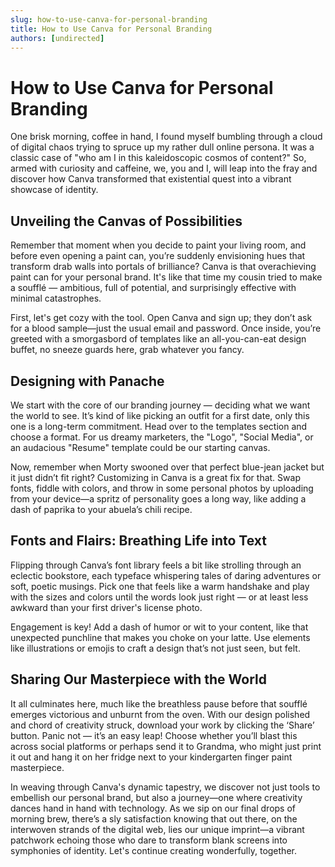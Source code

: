 ```yaml
---
slug: how-to-use-canva-for-personal-branding
title: How to Use Canva for Personal Branding
authors: [undirected]
---
```


# How to Use Canva for Personal Branding

One brisk morning, coffee in hand, I found myself bumbling through a cloud of digital chaos trying to spruce up my rather dull online persona. It was a classic case of "who am I in this kaleidoscopic cosmos of content?" So, armed with curiosity and caffeine, we, you and I, will leap into the fray and discover how Canva transformed that existential quest into a vibrant showcase of identity.

## Unveiling the Canvas of Possibilities

Remember that moment when you decide to paint your living room, and before even opening a paint can, you’re suddenly envisioning hues that transform drab walls into portals of brilliance? Canva is that overachieving paint can for your personal brand. It's like that time my cousin tried to make a soufflé — ambitious, full of potential, and surprisingly effective with minimal catastrophes.

First, let's get cozy with the tool. Open Canva and sign up; they don’t ask for a blood sample—just the usual email and password. Once inside, you’re greeted with a smorgasbord of templates like an all-you-can-eat design buffet, no sneeze guards here, grab whatever you fancy.

## Designing with Panache

We start with the core of our branding journey — deciding what we want the world to see. It’s kind of like picking an outfit for a first date, only this one is a long-term commitment. Head over to the templates section and choose a format. For us dreamy marketers, the "Logo", "Social Media", or an audacious "Resume" template could be our starting canvas.

Now, remember when Morty swooned over that perfect blue-jean jacket but it just didn’t fit right? Customizing in Canva is a great fix for that. Swap fonts, fiddle with colors, and throw in some personal photos by uploading from your device—a spritz of personality goes a long way, like adding a dash of paprika to your abuela’s chili recipe.

## Fonts and Flairs: Breathing Life into Text

Flipping through Canva’s font library feels a bit like strolling through an eclectic bookstore, each typeface whispering tales of daring adventures or soft, poetic musings. Pick one that feels like a warm handshake and play with the sizes and colors until the words look just right — or at least less awkward than your first driver's license photo.

Engagement is key! Add a dash of humor or wit to your content, like that unexpected punchline that makes you choke on your latte. Use elements like illustrations or emojis to craft a design that’s not just seen, but felt.

## Sharing Our Masterpiece with the World

It all culminates here, much like the breathless pause before that soufflé emerges victorious and unburnt from the oven. With our design polished and chord of creativity struck, download your work by clicking the ‘Share’ button. Panic not — it’s an easy leap! Choose whether you’ll blast this across social platforms or perhaps send it to Grandma, who might just print it out and hang it on her fridge next to your kindergarten finger paint masterpiece.

In weaving through Canva's dynamic tapestry, we discover not just tools to embellish our personal brand, but also a journey—one where creativity dances hand in hand with technology. As we sip on our final drops of morning brew, there’s a sly satisfaction knowing that out there, on the interwoven strands of the digital web, lies our unique imprint—a vibrant patchwork echoing those who dare to transform blank screens into symphonies of identity. Let's continue creating wonderfully, together.